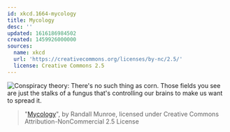 ```yaml
---
id: xkcd.1664-mycology
title: Mycology
desc: ''
updated: 1616186984502
created: 1459926000000
sources:
  name: xkcd
  url: 'https://creativecommons.org/licenses/by-nc/2.5/'
  license: Creative Commons 2.5
---
```

![Conspiracy theory: There's no such thing as corn. Those fields you see are just the stalks of a fungus that's controlling our brains to make us want to spread it.](https://imgs.xkcd.com/comics/mycology.png)
> "[Mycology](https://xkcd.com/1664/)", by Randall Munroe, licensed under Creative Commons Attribution-NonCommercial 2.5 License
